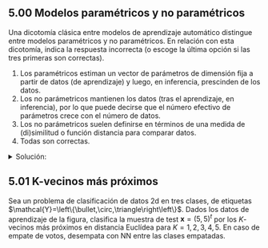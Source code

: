 ## 5.00 Modelos paramétricos y no paramétricos

Una dicotomı́a clásica entre modelos de aprendizaje automático distingue entre modelos paramétricos y no paramétricos. En relación con esta dicotomı́a, indica la respuesta incorrecta (o escoge la última opción si las tres primeras son correctas).
1. Los paramétricos estiman un vector de parámetros de dimensión fija a partir de datos (de aprendizaje) y luego, en inferencia, prescinden de los datos.
2. Los no parámetricos mantienen los datos (tras el aprendizaje, en inferencia), por lo que puede decirse que el número efectivo de parámetros crece con el número de datos.
3. Los no parámetricos suelen definirse en términos de una medida de (di)similitud o función distancia para comparar datos.
4. Todas son correctas.
<details><summary>Solución: </summary>La 4.</details>

## 5.01 K-vecinos más próximos

Sea un problema de clasificación de datos 2d en tres clases, de etiquetas $\mathcal{Y}=\left\{\bullet,\circ,\triangle\right\left\}$. Dados los datos de aprendizaje de la figura, clasifica la muestra de test $\boldsymbol{x}=(5, 5)^t$ por los $K$-vecinos más próximos en distancia Euclídea para $K=1,2,3,4,5$. En caso de empate de votos, desempata con NN entre las clases empatadas.